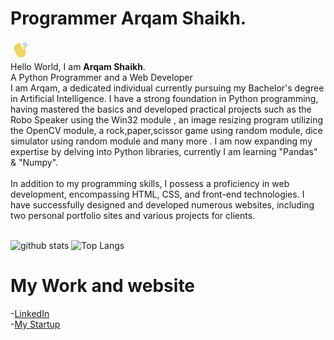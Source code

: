# Programmer Arqam Shaikh.
<img src="https://github.com/wardaharshad/wardaharshad/blob/main/Image/hello.gif" width="30"> <br />Hello World, I am <strong>Arqam Shaikh</strong>.<br />
A Python Programmer and a Web Developer <br/>
I am Arqam, a dedicated individual currently pursuing my Bachelor's degree in Artificial Intelligence. I have a strong foundation in Python programming, having mastered the basics and developed practical projects such as the Robo Speaker using the Win32 module , an image resizing program utilizing the OpenCV module, a rock,paper,scissor game using random module, dice simulator using random module and many more . I am now expanding my expertise by delving into Python libraries, currently I am learning "Pandas" & "Numpy".
<br><br>
In addition to my programming skills, I possess a proficiency in web development, encompassing HTML, CSS, and front-end technologies. I have successfully designed and developed numerous websites, including two personal portfolio sites and various projects for clients.
<br/>
<br/>

![github stats](https://github-readme-stats.vercel.app/api?username=wardaharshad&hide=contribs,prs)
![Top Langs](https://github-readme-stats.vercel.app/api/top-langs/?username=wardaharshad&layout=compact&theme=radical)

# My Work and website
-[LinkedIn](https://www.linkedin.com/in/wardah-arshad-4b467021b/)
<br />
-[My Startup](https://www.utech-edu.com)
<br />
